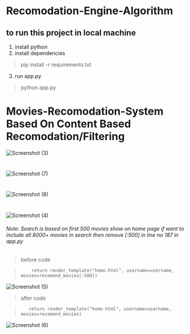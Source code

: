 # Recomodation-Engine-Algorithm


## to run this project in local machine

1. install python
2. install dependencies
> pip install -r requirements.txt
3. run app.py
> python app.py



# Movies-Recomodation-System Based On Content Based Recomodation/Filtering
![Screenshot (3)](https://user-images.githubusercontent.com/76725762/170815498-45a7c711-8e3b-4ab8-a07f-18fa2a251f1e.png)

#

![Screenshot (7)](https://user-images.githubusercontent.com/76725762/170815933-9a0aa00a-ef0f-4bf3-9f70-0f5f4fc385b2.png)

#

![Screenshot (8)](https://user-images.githubusercontent.com/76725762/170815942-993afea1-2140-4a24-ac9c-42004b18b99d.png)

#

![Screenshot (4)](https://user-images.githubusercontent.com/76725762/170815511-be0b5c55-e9aa-44c3-931b-7fb4b04fc152.png)



###### Note: Search is based on first 500 movies show on home page if want to include all 8000+ movies in search then remove [:500] in line no 187 in app.py
> before code 


>         return render_template("home.html", username=username, movies=recomend_movies[:500])


![Screenshot (5)](https://user-images.githubusercontent.com/76725762/170815695-d2fa38d4-3902-438d-bd67-bce73c855760.png)
 
>after code


>        return render_template("home.html", username=username, movies=recomend_movies)


![Screenshot (6)](https://user-images.githubusercontent.com/76725762/170815704-7ad81a9b-24d3-44a8-ae89-628ce2b796cd.png)
